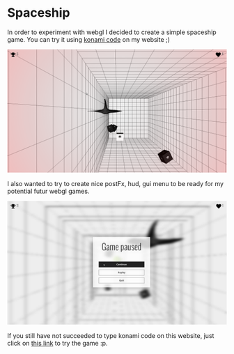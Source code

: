 Spaceship
=========

In order to experiment with webgl I decided to create a simple spaceship game. You can try it using [konami code](http://en.wikipedia.org/wiki/Konami_Code) on my website ;)

<img src="resources/images/spaceship_1.png">

I also wanted to try to create nice postFx, hud, gui menu to be ready for my potential futur webgl games.

<img src="resources/images/spaceship_2.png">

If you still have not succeeded to type konami code on this website, just click on [this link](game.html) to try the game :p.